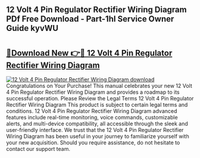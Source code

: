 ## 12 Volt 4 Pin Regulator Rectifier Wiring Diagram PDf Free Download - Part-1hI Service Owner Guide kyvWU

# <h2><a href="http://dfprak.blite.top/?on=12+Volt+4+Pin+Regulator+Rectifier+Wiring+Diagram">🔗Download New 👉🔴 12 Volt 4 Pin Regulator Rectifier Wiring Diagram</a></h2>

[![12 Volt 4 Pin Regulator Rectifier Wiring Diagram download](https://i.imgur.com/lujVjoI.png)](http://dfprak.blite.top/?on=12+Volt+4+Pin+Regulator+Rectifier+Wiring+Diagram)
Congratulations on Your Purchase! This manual celebrates your new 12 Volt 4 Pin Regulator Rectifier Wiring Diagram and provides a roadmap to its successful operation. Please Review the Legal Terms 12 Volt 4 Pin Regulator Rectifier Wiring Diagram This product is subject to certain legal terms and conditions. 12 Volt 4 Pin Regulator Rectifier Wiring Diagram advanced features include real-time monitoring, voice commands, customizable alerts, and multi-device compatibility, all accessible through the sleek and user-friendly interface. We trust that the 12 Volt 4 Pin Regulator Rectifier Wiring Diagram has been useful in your journey to familiarize yourself with your new acquisition. Should you require assistance, do not hesitate to contact our support team.
